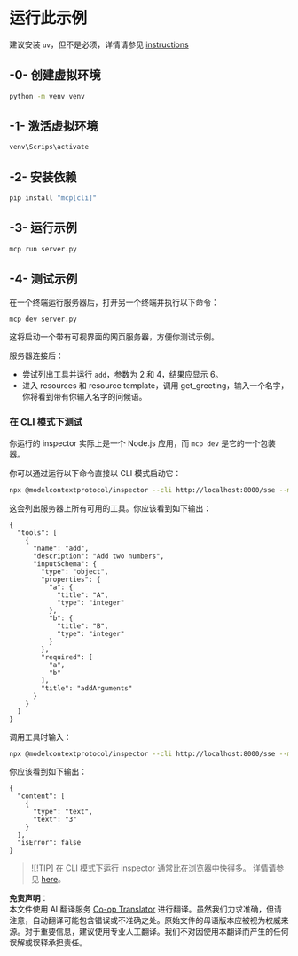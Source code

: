 <!--
CO_OP_TRANSLATOR_METADATA:
{
  "original_hash": "d700e180ce74b2675ce51a567a36c9e4",
  "translation_date": "2025-07-13T20:13:29+00:00",
  "source_file": "03-GettingStarted/05-sse-server/solution/python/README.md",
  "language_code": "zh"
}
-->
# 运行此示例

建议安装 `uv`，但不是必须，详情请参见 [instructions](https://docs.astral.sh/uv/#highlights)

## -0- 创建虚拟环境

```bash
python -m venv venv
```

## -1- 激活虚拟环境

```bash
venv\Scrips\activate
```

## -2- 安装依赖

```bash
pip install "mcp[cli]"
```

## -3- 运行示例

```bash
mcp run server.py
```

## -4- 测试示例

在一个终端运行服务器后，打开另一个终端并执行以下命令：

```bash
mcp dev server.py
```

这将启动一个带有可视界面的网页服务器，方便你测试示例。

服务器连接后：

- 尝试列出工具并运行 `add`，参数为 2 和 4，结果应显示 6。
- 进入 resources 和 resource template，调用 get_greeting，输入一个名字，你将看到带有你输入名字的问候语。

### 在 CLI 模式下测试

你运行的 inspector 实际上是一个 Node.js 应用，而 `mcp dev` 是它的一个包装器。

你可以通过运行以下命令直接以 CLI 模式启动它：

```bash
npx @modelcontextprotocol/inspector --cli http://localhost:8000/sse --method tools/list
```

这会列出服务器上所有可用的工具。你应该看到如下输出：

```text
{
  "tools": [
    {
      "name": "add",
      "description": "Add two numbers",
      "inputSchema": {
        "type": "object",
        "properties": {
          "a": {
            "title": "A",
            "type": "integer"
          },
          "b": {
            "title": "B",
            "type": "integer"
          }
        },
        "required": [
          "a",
          "b"
        ],
        "title": "addArguments"
      }
    }
  ]
}
```

调用工具时输入：

```bash
npx @modelcontextprotocol/inspector --cli http://localhost:8000/sse --method tools/call --tool-name add --tool-arg a=1 --tool-arg b=2
```

你应该看到如下输出：

```text
{
  "content": [
    {
      "type": "text",
      "text": "3"
    }
  ],
  "isError": false
}
```

> ![!TIP]
> 在 CLI 模式下运行 inspector 通常比在浏览器中快得多。
> 详情请参见 [here](https://github.com/modelcontextprotocol/inspector)。

**免责声明**：  
本文件使用 AI 翻译服务 [Co-op Translator](https://github.com/Azure/co-op-translator) 进行翻译。虽然我们力求准确，但请注意，自动翻译可能包含错误或不准确之处。原始文件的母语版本应被视为权威来源。对于重要信息，建议使用专业人工翻译。我们不对因使用本翻译而产生的任何误解或误释承担责任。